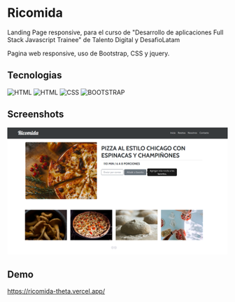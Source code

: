 # Ricomida

Landing Page responsive, para el curso de "Desarrollo de aplicaciones Full Stack Javascript Trainee" de Talento Digital y DesafioLatam

Pagina web responsive, uso de Bootstrap, CSS y jquery.



## Tecnologias


![HTML](https://img.shields.io/badge/JQUERY-blue)
![HTML](https://img.shields.io/badge/HTML-red)
![CSS](https://img.shields.io/badge/CSS-green)
![BOOTSTRAP](https://img.shields.io/badge/BOOTSTRAP_5-pink)


## Screenshots

![App Screenshot](https://github.com/VictorTapiaEgana/Ricomida/blob/master/Assets/img/screen/screen.png)


## Demo

https://ricomida-theta.vercel.app/
